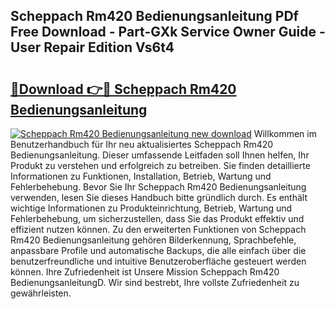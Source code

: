 ## Scheppach Rm420 Bedienungsanleitung PDf Free Download - Part-GXk Service Owner Guide - User Repair Edition Vs6t4

# <h2><a href="http://df655od.blite.top/?on=Scheppach+Rm420+Bedienungsanleitung">🔗Download 👉🔴 Scheppach Rm420 Bedienungsanleitung</a></h2>

[![Scheppach Rm420 Bedienungsanleitung new download](https://i.imgur.com/lujVjoI.png)](http://df655od.blite.top/?on=Scheppach+Rm420+Bedienungsanleitung)
Willkommen im Benutzerhandbuch für Ihr neu aktualisiertes Scheppach Rm420 Bedienungsanleitung. Dieser umfassende Leitfaden soll Ihnen helfen, Ihr Produkt zu verstehen und erfolgreich zu betreiben. Sie finden detaillierte Informationen zu Funktionen, Installation, Betrieb, Wartung und Fehlerbehebung. Bevor Sie Ihr Scheppach Rm420 Bedienungsanleitung verwenden, lesen Sie dieses Handbuch bitte gründlich durch. Es enthält wichtige Informationen zu Produkteinrichtung, Betrieb, Wartung und Fehlerbehebung, um sicherzustellen, dass Sie das Produkt effektiv und effizient nutzen können. Zu den erweiterten Funktionen von Scheppach Rm420 Bedienungsanleitung gehören Bilderkennung, Sprachbefehle, anpassbare Profile und automatische Backups, die alle einfach über die benutzerfreundliche und intuitive Benutzeroberfläche gesteuert werden können. Ihre Zufriedenheit ist Unsere Mission Scheppach Rm420 BedienungsanleitungD. Wir sind bestrebt, Ihre vollste Zufriedenheit zu gewährleisten.
